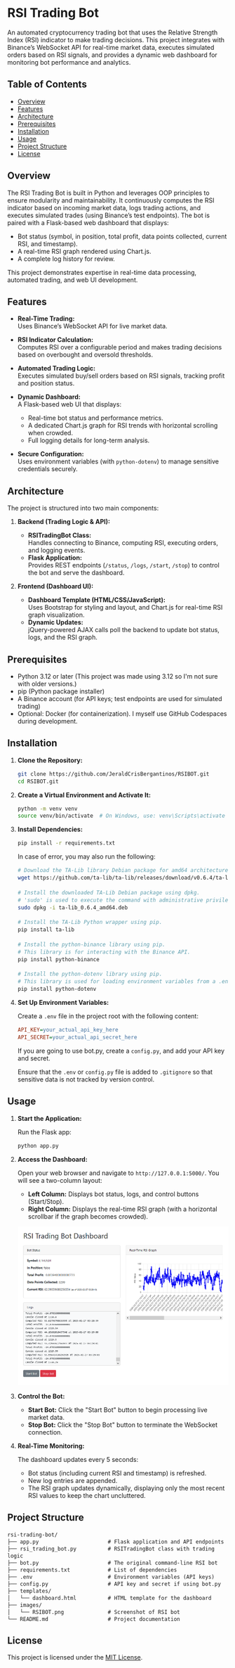 # RSI Trading Bot

An automated cryptocurrency trading bot that uses the Relative Strength Index (RSI) indicator to make trading decisions. This project integrates with Binance’s WebSocket API for real-time market data, executes simulated orders based on RSI signals, and provides a dynamic web dashboard for monitoring bot performance and analytics.

## Table of Contents

- [Overview](#overview)
- [Features](#features)
- [Architecture](#architecture)
- [Prerequisites](#prerequisites)
- [Installation](#installation)
- [Usage](#usage)
- [Project Structure](#project-structure)
- [License](#license)

## Overview

The RSI Trading Bot is built in Python and leverages OOP principles to ensure modularity and maintainability. It continuously computes the RSI indicator based on incoming market data, logs trading actions, and executes simulated trades (using Binance’s test endpoints). The bot is paired with a Flask-based web dashboard that displays:

- Bot status (symbol, in position, total profit, data points collected, current RSI, and timestamp).
- A real-time RSI graph rendered using Chart.js.
- A complete log history for review.

This project demonstrates expertise in real-time data processing, automated trading, and web UI development.

## Features

- **Real-Time Trading:**  
  Uses Binance’s WebSocket API for live market data.

- **RSI Indicator Calculation:**  
  Computes RSI over a configurable period and makes trading decisions based on overbought and oversold thresholds.

- **Automated Trading Logic:**  
  Executes simulated buy/sell orders based on RSI signals, tracking profit and position status.

- **Dynamic Dashboard:**  
  A Flask-based web UI that displays:
  - Real-time bot status and performance metrics.
  - A dedicated Chart.js graph for RSI trends with horizontal scrolling when crowded.
  - Full logging details for long-term analysis.

- **Secure Configuration:**  
  Uses environment variables (with `python-dotenv`) to manage sensitive credentials securely.

## Architecture

The project is structured into two main components:

1. **Backend (Trading Logic & API):**
   - **RSITradingBot Class:**  
     Handles connecting to Binance, computing RSI, executing orders, and logging events.  
   - **Flask Application:**  
     Provides REST endpoints (`/status`, `/logs`, `/start`, `/stop`) to control the bot and serve the dashboard.

2. **Frontend (Dashboard UI):**
   - **Dashboard Template (HTML/CSS/JavaScript):**  
     Uses Bootstrap for styling and layout, and Chart.js for real-time RSI graph visualization.
   - **Dynamic Updates:**  
     jQuery-powered AJAX calls poll the backend to update bot status, logs, and the RSI graph.

## Prerequisites

- Python 3.12 or later (This project was made using 3.12 so I'm not sure with older versions.)
- pip (Python package installer)
- A Binance account (for API keys; test endpoints are used for simulated trading)
- Optional: Docker (for containerization). I myself use GitHub Codespaces during development.

## Installation

1. **Clone the Repository:**

   ```bash
   git clone https://github.com/JeraldCrisBergantinos/RSIBOT.git
   cd RSIBOT.git
   ```

2. **Create a Virtual Environment and Activate It:**

   ```bash
   python -m venv venv
   source venv/bin/activate  # On Windows, use: venv\Scripts\activate
   ```

3. **Install Dependencies:**

   ```bash
   pip install -r requirements.txt
   ```
   
   In case of error, you may also run the following:

   ```bash
   # Download the TA-Lib library Debian package for amd64 architecture.
   wget https://github.com/ta-lib/ta-lib/releases/download/v0.6.4/ta-lib_0.6.4_amd64.deb

   # Install the downloaded TA-Lib Debian package using dpkg.  
   # 'sudo' is used to execute the command with administrative privileges.
   sudo dpkg -i ta-lib_0.6.4_amd64.deb

   # Install the TA-Lib Python wrapper using pip.
   pip install ta-lib

   # Install the python-binance library using pip.  
   # This library is for interacting with the Binance API.
   pip install python-binance

   # Install the python-dotenv library using pip.  
   # This library is used for loading environment variables from a .env file.
   pip install python-dotenv
   ```

4. **Set Up Environment Variables:**

   Create a `.env` file in the project root with the following content:

   ```ini
   API_KEY=your_actual_api_key_here
   API_SECRET=your_actual_api_secret_here
   ```
   
   If you are going to use bot.py, create a `config.py`, and add your API key and secret.

   Ensure that the `.env` or `config.py` file is added to `.gitignore` so that sensitive data is not tracked by version control.

## Usage

1. **Start the Application:**

   Run the Flask app:

   ```bash
   python app.py
   ```

2. **Access the Dashboard:**

   Open your web browser and navigate to `http://127.0.0.1:5000/`. You will see a two-column layout:
   - **Left Column:** Displays bot status, logs, and control buttons (Start/Stop).
   - **Right Column:** Displays the real-time RSI graph (with a horizontal scrollbar if the graph becomes crowded).
   
   ![Screenshot of the RSI bot](images/RSIBOT.png)

3. **Control the Bot:**

   - **Start Bot:** Click the "Start Bot" button to begin processing live market data.
   - **Stop Bot:** Click the "Stop Bot" button to terminate the WebSocket connection.

4. **Real-Time Monitoring:**

   The dashboard updates every 5 seconds:
   - Bot status (including current RSI and timestamp) is refreshed.
   - New log entries are appended.
   - The RSI graph updates dynamically, displaying only the most recent RSI values to keep the chart uncluttered.

## Project Structure

```
rsi-trading-bot/
├── app.py                      # Flask application and API endpoints
├── rsi_trading_bot.py          # RSITradingBot class with trading logic
├── bot.py                      # The original command-line RSI bot
├── requirements.txt            # List of dependencies
├── .env                        # Environment variables (API keys)
├── config.py                   # API key and secret if using bot.py
├── templates/
│   └── dashboard.html          # HTML template for the dashboard
├── images/
│   └── RSIBOT.png              # Screenshot of RSI bot
└── README.md                   # Project documentation
```

## License

This project is licensed under the [MIT License](LICENSE).
